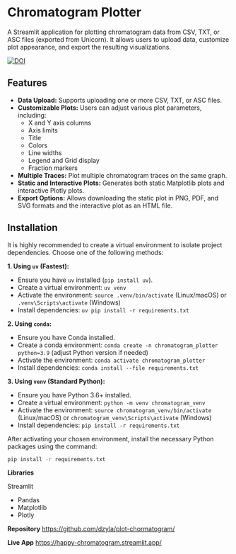 # Chromatogram Plotter

A Streamlit application for plotting chromatogram data from CSV, TXT, or ASC files (exported from Unicorn). It allows users to upload data, customize plot appearance, and export the resulting visualizations.


[![DOI](https://zenodo.org/badge/DOI/10.5281/zenodo.14827396.svg)](https://doi.org/10.5281/zenodo.14827396)



## Features

*   **Data Upload:** Supports uploading one or more CSV, TXT, or ASC files.
*   **Customizable Plots:** Users can adjust various plot parameters, including:
    *   X and Y axis columns
    *   Axis limits
    *   Title
    *   Colors
    *   Line widths
    *   Legend and Grid display
    *   Fraction markers
*   **Multiple Traces:** Plot multiple chromatogram traces on the same graph.
*   **Static and Interactive Plots:** Generates both static Matplotlib plots and interactive Plotly plots.
*   **Export Options:** Allows downloading the static plot in PNG, PDF, and SVG formats and the interactive plot as an HTML file.

## Installation

It is highly recommended to create a virtual environment to isolate project dependencies. Choose one of the following methods:

**1. Using `uv` (Fastest):**

*   Ensure you have `uv` installed (`pip install uv`).
*   Create a virtual environment: `uv venv`
*   Activate the environment: `source .venv/bin/activate` (Linux/macOS) or `.venv\Scripts\activate` (Windows)
*   Install dependencies: `uv pip install -r requirements.txt`

**2. Using `conda`:**

*   Ensure you have Conda installed.
*   Create a conda environment: `conda create -n chromatogram_plotter python=3.9` (adjust Python version if needed)
*   Activate the environment: `conda activate chromatogram_plotter`
*   Install dependencies: `conda install --file requirements.txt`

**3. Using `venv` (Standard Python):**

*   Ensure you have Python 3.6+ installed.
*   Create a virtual environment: `python -m venv chromatogram_venv`
*   Activate the environment: `source chromatogram_venv/bin/activate` (Linux/macOS) or `chromatogram_venv\Scripts\activate` (Windows)
*   Install dependencies: `pip install -r requirements.txt`

After activating your chosen environment, install the necessary Python packages using the command:

```bash
pip install -r requirements.txt
```

**Libraries**

Streamlit
* Pandas
* Matplotlib
* Plotly

**Repository**
https://github.com/dzyla/plot-chormatogram/

**Live App**
https://happy-chromatogram.streamlit.app/
